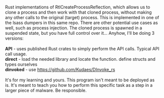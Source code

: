 Rust implementations of RtlCreateProcessReflection, which allows us to clone a process and then work with that cloned process, without making any other calls to the original (target) process. This is implemented in one of the lsass dumpers in this same repo. There are other potential use cases as well, such as process injection. The cloned process is spawned in a suspended state, but you have full control over it... Anyhow, I'll be doing 3 versions:
<BR><BR>
**API** - uses published Rust crates to simply perform the API calls. Typical API call usage.<BR>
**direct** - load the needed library and locate the function. define structs and types ourselves<BR>
**dinvoked** - use https://github.com/Kudaes/DInvoke_rs<BR>
<BR>
It's for my learning and yours. This program isn't meant to be deployed as is. It's meant to teach you how to perform this specific task as a step in a larger piece of malware. Be responsible.

